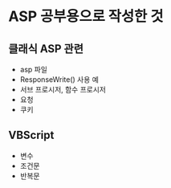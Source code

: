 # ASP 공부용으로 작성한 것

## 클래식 ASP 관련

- asp 파일
- ResponseWrite() 사용 예
- 서브 프로시저, 함수 프로시저
- 요청
- 쿠키

## VBScript

- 변수
- 조건문
- 반복문
